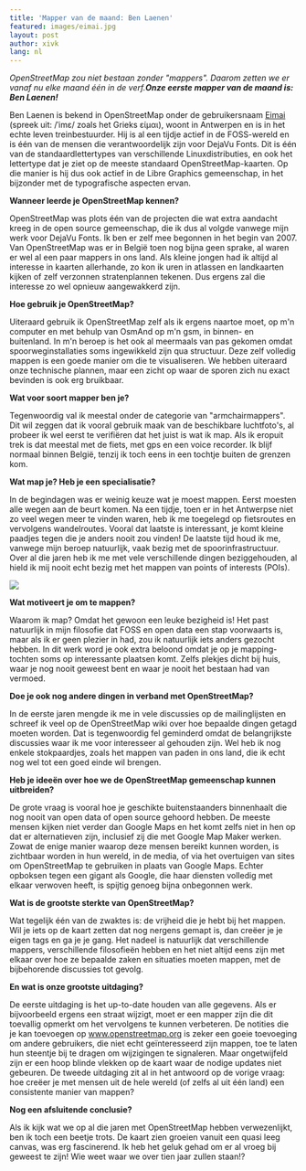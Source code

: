 ```yaml
---
title: 'Mapper van de maand: Ben Laenen'
featured: images/eimai.jpg
layout: post
author: xivk
lang: nl
---
```



_OpenStreetMap zou niet bestaan zonder "mappers". Daarom zetten we er vanaf nu elke maand één in de verf.**Onze eerste mapper van de maand is: Ben Laenen!**_

Ben Laenen is bekend in OpenStreetMap onder de gebruikersnaam <a href="http://www.openstreetmap.org/user/Eimai">Eimai</a> (spreek uit: /ˈimɛ/ zoals het Grieks είμαι), woont in Antwerpen en is in het echte leven treinbestuurder. Hij is al een tijdje actief in de FOSS-wereld en is één van de mensen die verantwoordelijk zijn voor DejaVu Fonts. Dit is één van de standaardlettertypes van verschillende Linuxdistributies, en ook het lettertype dat je ziet op de meeste standaard OpenStreetMap-kaarten. Op die manier is hij dus ook actief in de Libre Graphics gemeenschap, in het bijzonder met de typografische aspecten ervan.

**Wanneer leerde je OpenStreetMap kennen?**

OpenStreetMap was plots één van de projecten die wat extra aandacht kreeg in de open source gemeenschap, die ik dus al volgde vanwege mijn werk voor DejaVu Fonts. Ik ben er zelf mee begonnen in het begin van 2007. Van OpenStreetMap was er in België toen nog bijna geen sprake, al waren er wel al een paar mappers in ons land. Als kleine jongen had ik altijd al interesse in kaarten allerhande, zo kon ik uren in atlassen en landkaarten kijken of zelf verzonnen stratenplannen tekenen. Dus ergens zal die interesse zo wel opnieuw aangewakkerd zijn.

**Hoe gebruik je OpenStreetMap?**

Uiteraard gebruik ik OpenStreetMap zelf als ik ergens naartoe moet, op m'n computer en met behulp van OsmAnd op m'n gsm, in binnen- en buitenland. In m'n beroep is het ook al meermaals van pas gekomen omdat spoorweginstallaties soms ingewikkeld zijn qua structuur. Deze zelf volledig mappen is een goede manier om die te visualiseren. We hebben uiteraard onze technische plannen, maar een zicht op waar de sporen zich nu exact bevinden is ook erg bruikbaar.

**Wat voor soort mapper ben je?**

Tegenwoordig val ik meestal onder de categorie van "armchairmappers". Dit wil zeggen dat ik vooral gebruik maak van de beschikbare luchtfoto's, al probeer ik wel eerst te verifiëren dat het juist is wat ik map. Als ik eropuit trek is dat meestal met de fiets, met gps en een voice recorder. Ik blijf normaal binnen België, tenzij ik toch eens in een tochtje buiten de grenzen kom.

**Wat map je? Heb je een specialisatie?**

In de begindagen was er weinig keuze wat je moest mappen. Eerst moesten alle wegen aan de beurt komen. Na een tijdje, toen er in het Antwerpse niet zo veel wegen meer te vinden waren, heb ik me toegelegd op fietsroutes en vervolgens wandelroutes. Vooral dat laatste is interessant, je komt kleine paadjes tegen die je anders nooit zou vinden! De laatste tijd houd ik me, vanwege mijn beroep natuurlijk, vaak bezig met de spoorinfrastructuur. Over al die jaren heb ik me met vele verschillende dingen beziggehouden, al hield ik mij nooit echt bezig met het mappen van points of interests (POIs).

<a href="http://hdyc.neis-one.org/?Eimai"><img src="{{ site.baseurl }}/assets/images/hdyc_eimai.png"/></a>

**Wat motiveert je om te mappen?**

Waarom ik map? Omdat het gewoon een leuke bezigheid is! Het past natuurlijk in mijn filosofie dat FOSS en open data een stap voorwaarts is, maar als ik er geen plezier in had, zou ik natuurlijk iets anders gezocht hebben. In dit werk word je ook extra beloond omdat je op je mapping-tochten soms op interessante plaatsen komt. Zelfs plekjes dicht bij huis, waar je nog nooit geweest bent en waar je nooit het bestaan had van vermoed.

**Doe je ook nog andere dingen in verband met OpenStreetMap?**

In de eerste jaren mengde ik me in vele discussies op de mailinglijsten en schreef ik veel op de OpenStreetMap wiki over hoe bepaalde dingen getagd moeten worden. Dat is tegenwoordig fel geminderd omdat de belangrijkste discussies waar ik me voor interesseer al gehouden zijn. Wel heb ik nog enkele stokpaardjes, zoals het mappen van paden in ons land, die ik echt nog wel tot een goed einde wil brengen.

**Heb je ideeën over hoe we de OpenStreetMap gemeenschap kunnen uitbreiden?**

De grote vraag is vooral hoe je geschikte buitenstaanders binnenhaalt die nog nooit van open data of open source gehoord hebben. De meeste mensen kijken niet verder dan Google Maps en het komt zelfs niet in hen op dat er alternatieven zijn, inclusief zij die met Google Map Maker werken. Zowat de enige manier waarop deze mensen bereikt kunnen worden, is zichtbaar worden in hun wereld, in de media, of via het overtuigen van sites om OpenStreetMap te gebruiken in plaats van Google Maps. Echter opboksen tegen een gigant als Google, die haar diensten volledig met elkaar verwoven heeft, is spijtig genoeg bijna onbegonnen werk.

**Wat is de grootste sterkte van OpenStreetMap?**

Wat tegelijk één van de zwaktes is: de vrijheid die je hebt bij het mappen. Wil je iets op de kaart zetten dat nog nergens gemapt is, dan creëer je je eigen tags en ga je je gang. Het nadeel is natuurlijk dat verschillende mappers, verschillende filosofieën hebben en het niet altijd eens zijn met elkaar over hoe ze bepaalde zaken en situaties moeten mappen, met de bijbehorende discussies tot gevolg.

**En wat is onze grootste uitdaging?**

De eerste uitdaging is het up-to-date houden van alle gegevens. Als er bijvoorbeeld ergens een straat wijzigt, moet er een mapper zijn die dit toevallig opmerkt om het vervolgens te kunnen verbeteren. De notities die je kan toevoegen op www.openstreetmap.org is zeker een goeie toevoeging om andere gebruikers, die niet echt geïnteresseerd zijn mappen, toe te laten hun steentje bij te dragen om wijzigingen te signaleren. Maar ongetwijfeld zijn er een hoop blinde vlekken op de kaart waar de nodige updates niet gebeuren. De tweede uitdaging zit al in het antwoord op de vorige vraag: hoe creëer je met mensen uit de hele wereld (of zelfs al uit één land) een consistente manier van mappen?

**Nog een afsluitende conclusie?**

Als ik kijk wat we op al die jaren met OpenStreetMap hebben verwezenlijkt, ben ik toch een beetje trots. De kaart zien groeien vanuit een quasi leeg canvas, was erg fascinerend. Ik heb het geluk gehad om er al vroeg bij geweest te zijn! Wie weet waar we over tien jaar zullen staan!?

